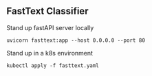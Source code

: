 ## FastText Classifier
Stand up fastAPI server locally
```
uvicorn fasttext:app --host 0.0.0.0 --port 80
```
Stand up in a k8s environment
```
kubectl apply -f fasttext.yaml
```